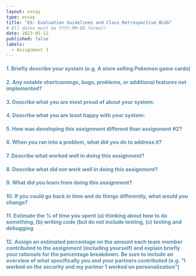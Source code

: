 ```yaml
---
layout: essay
type: essay
title: "E6: Evaluation Guidelines and Class Retrospective BLOG"
# All dates must be YYYY-MM-DD format!
date: 2023-05-12
published: false
labels:
  - Assignment 3
---
```

<style>
  H4{color:#528AAE;}
</style>

#### 1. Briefly describe your system (e.g. A store selling Pokemon game cards)
    
#### 2. Any notable shortcomings, bugs, problems, or additional features not implemented?
    
#### 3. Describe what you are most proud of about your system:
    
#### 4. Describe what you are least happy with your system:

#### 5. How was developing this assignment different than assignment #2?

#### 6. When you ran into a problem, what did you do to address it?

#### 7. Describe what worked well in doing this assignment?

#### 8. Describe what did not work well in doing this assignment?

#### 9. What did you learn from doing this assignment?

#### 10. If you could go back in time and do things differently, what would you change?

#### 11. Estimate the % of time you spent (a) thinking about how to do something, (b) writing code (but do not include testing, (c) testing and debugging

#### 12. Assign an estimated percentage on the amount each team member contributed to the assignment (including yourself) and explain briefly your rationale for the percentage breakdown. Be sure to include an overview of what specifically you and your partners contributed (e.g. “I worked on the security and my partner 1 worked on personalization”)
